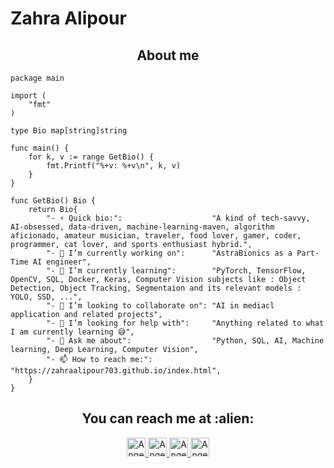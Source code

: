# Zahra Alipour

<h2 align="center">About me</h2>

```golang
package main

import (
	"fmt"
)

type Bio map[string]string

func main() {
	for k, v := range GetBio() {
		fmt.Printf("%+v: %+v\n", k, v)
	}
}

func GetBio() Bio {
	return Bio{
		"- ⚡ Quick bio:":                    "A kind of tech-savvy, AI-obsessed, data-driven, machine-learning-maven, algorithm aficionado, amateur musician, traveler, food lover, gamer, coder, programmer, cat lover, and sports enthusiast hybrid.",
		"- 🔭 I’m currently working on":      "AstraBionics as a Part-Time AI engineer",
		"- 🌱 I’m currently learning":        "PyTorch, TensorFlow, OpenCV, SQL, Docker, Keras, Computer Vision subjects like : Object Detection, Object Tracking, Segmentaion and its relevant models : YOLO, SSD, ...",
		"- 👯 I’m looking to collaborate on": "AI in mediacl application and related projects",
		"- 🤔 I’m looking for help with":     "Anything related to what I am currently learning 😅",
		"- 💬 Ask me about":                  "Python, SQL, AI, Machine learning, Deep Learning, Computer Vision",
		"- 📫 How to reach me:":              "https://zahraalipour703.github.io/index.html",
	}
}
```

<h2 align="center">You can reach me at :alien:</h2>

<p align="center">
  <a href="https://dev.to">
    <img src="https://d2fltix0v2e0sb.cloudfront.net/dev-badge.svg" alt="Angel Santiago Jaime Zavala's DEV Profile" height="30" width="30">
  </a>

  <a href="https://www.linkedin.com/in/zahraalipourr">
    <img src="https://www.vectorlogo.zone/logos/linkedin/linkedin-icon.svg" alt="Angel Santiago Jaime Zavala's LinkedIn Profile" height="30" width="30">
  </a>
  
  <a href="https://gitlab.com">
    <img src="https://www.vectorlogo.zone/logos/gitlab/gitlab-icon.svg" alt="Angel Santiago Jaime Zavala's GitLab Profile" height="30" width="30">
  </a>
  
  <a href="https://medium.com">
    <img src="https://www.vectorlogo.zone/logos/medium/medium-tile.svg" alt="Angel Santiago Jaime Zavala's Medium Profile" height="30" width="30">
  </a>
</p>

